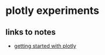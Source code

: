 # plotly experiments

## links to notes

- [getting started with plotly](notes/plotly-basics.md#getting-started-with-plotly)

